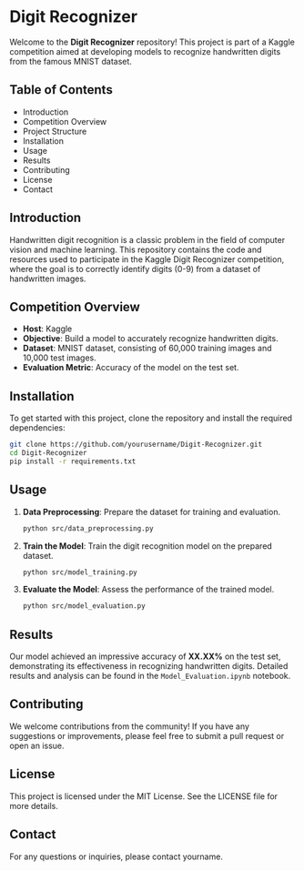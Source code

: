 # Digit Recognizer

Welcome to the **Digit Recognizer** repository! This project is part of a Kaggle competition aimed at developing models to recognize handwritten digits from the famous MNIST dataset.

## Table of Contents

- Introduction
- Competition Overview
- Project Structure
- Installation
- Usage
- Results
- Contributing
- License
- Contact

## Introduction

Handwritten digit recognition is a classic problem in the field of computer vision and machine learning. This repository contains the code and resources used to participate in the Kaggle Digit Recognizer competition, where the goal is to correctly identify digits (0-9) from a dataset of handwritten images.

## Competition Overview

- **Host**: Kaggle
- **Objective**: Build a model to accurately recognize handwritten digits.
- **Dataset**: MNIST dataset, consisting of 60,000 training images and 10,000 test images.
- **Evaluation Metric**: Accuracy of the model on the test set.


## Installation

To get started with this project, clone the repository and install the required dependencies:

```bash
git clone https://github.com/yourusername/Digit-Recognizer.git
cd Digit-Recognizer
pip install -r requirements.txt
```

## Usage

1. **Data Preprocessing**: Prepare the dataset for training and evaluation.
   ```bash
   python src/data_preprocessing.py
   ```

2. **Train the Model**: Train the digit recognition model on the prepared dataset.
   ```bash
   python src/model_training.py
   ```

3. **Evaluate the Model**: Assess the performance of the trained model.
   ```bash
   python src/model_evaluation.py
   ```

## Results

Our model achieved an impressive accuracy of **XX.XX%** on the test set, demonstrating its effectiveness in recognizing handwritten digits. Detailed results and analysis can be found in the `Model_Evaluation.ipynb` notebook.

## Contributing

We welcome contributions from the community! If you have any suggestions or improvements, please feel free to submit a pull request or open an issue.

## License

This project is licensed under the MIT License. See the LICENSE file for more details.

## Contact

For any questions or inquiries, please contact yourname.
